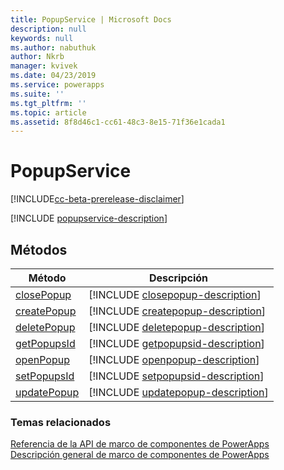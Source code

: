 ```yaml
---
title: PopupService | Microsoft Docs
description: null
keywords: null
ms.author: nabuthuk
author: Nkrb
manager: kvivek
ms.date: 04/23/2019
ms.service: powerapps
ms.suite: ''
ms.tgt_pltfrm: ''
ms.topic: article
ms.assetid: 8f8d46c1-cc61-48c3-8e15-71f36e1cada1
---
```


# <a name="popupservice"></a>PopupService

[!INCLUDE[cc-beta-prerelease-disclaimer](../../../includes/cc-beta-prerelease-disclaimer.md)]

[!INCLUDE [popupservice-description](includes/popupservice-description.md)]

## <a name="methods"></a>Métodos

|Método | Descripción | 
| ------|-------------|
|[closePopup](popupservice/closepopup.md)|[!INCLUDE [closepopup-description](popupservice/includes/closepopup-description.md)]|
|[createPopup](popupservice/createpopup.md)|[!INCLUDE [createpopup-description](popupservice/includes/createpopup-description.md)]|
|[deletePopup](popupservice/deletepopup.md)|[!INCLUDE [deletepopup-description](popupservice/includes/deletepopup-description.md)]|
|[getPopupsId](popupservice/getpopupsid.md)|[!INCLUDE [getpopupsid-description](popupservice/includes/getpopupsid-description.md)]|
|[openPopup](popupservice/openpopup.md)|[!INCLUDE [openpopup-description](popupservice/includes/openpopup-description.md)]|
|[setPopupsId](popupservice/setpopupsid.md)|[!INCLUDE [setpopupsid-description](popupservice/includes/setpopupsid-description.md)]|
|[updatePopup](popupservice/updatepopup.md)|[!INCLUDE [updatepopup-description](popupservice/includes/updatepopup-description.md)]|


### <a name="related-topics"></a>Temas relacionados

[Referencia de la API de marco de componentes de PowerApps](../reference/index.md)<br/>
[Descripción general de marco de componentes de PowerApps](../overview.md)